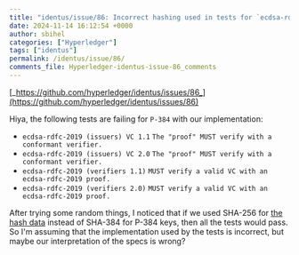 ```yaml
---
title: "identus/issue/86: Incorrect hashing used in tests for `ecdsa-rdfc-2019` `P-384`"
date: 2024-11-14 16:12:54 +0000
author: sbihel
categories: ["Hyperledger"]
tags: ["identus"]
permalink: /identus/issue/86/
comments_file: Hyperledger-identus-issue-86_comments
---
```


[_https://github.com/hyperledger/identus/issues/86_](https://github.com/hyperledger/identus/issues/86)

Hiya, the following tests are failing for `P-384` with our implementation:
- `ecdsa-rdfc-2019 (issuers) VC 1.1` `The "proof" MUST verify with a conformant verifier.`
- `ecdsa-rdfc-2019 (issuers) VC 2.0` `The "proof" MUST verify with a conformant verifier.`
- `ecdsa-rdfc-2019 (verifiers 1.1)` `MUST verify a valid VC with an ecdsa-rdfc-2019 proof.`
- `ecdsa-rdfc-2019 (verifiers 2.0)` `MUST verify a valid VC with an ecdsa-rdfc-2019 proof.`

After trying some random things, I noticed that if we used SHA-256 for [the hash data](https://w3c.github.io/vc-di-ecdsa/#hashing-ecdsa-rdfc-2019) instead of SHA-384 for P-384 keys, then all the tests would pass. So I'm assuming that the implementation used by the tests is incorrect, but maybe our interpretation of the specs is wrong?